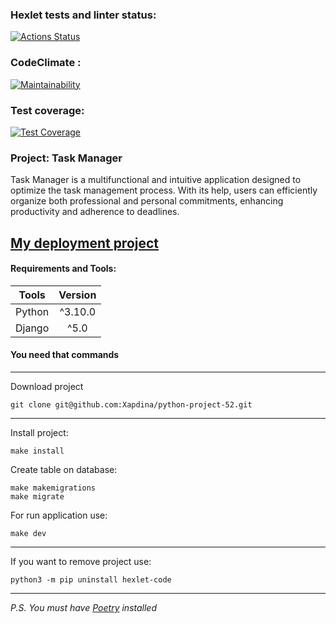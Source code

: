 ### Hexlet tests and linter status:

[![Actions Status](https://github.com/Xapdina/python-project-52/actions/workflows/hexlet-check.yml/badge.svg)](https://github.com/Xapdina/python-project-52/actions)

### CodeClimate :

[![Maintainability](https://api.codeclimate.com/v1/badges/3e1fa1abf76ee2ef2540/maintainability)](https://codeclimate.com/github/Xapdina/python-project-52/maintainability)

### Test coverage:

[![Test Coverage](https://api.codeclimate.com/v1/badges/3e1fa1abf76ee2ef2540/test_coverage)](https://codeclimate.com/github/Xapdina/python-project-52/test_coverage)

### Project: Task Manager

Task Manager is a multifunctional and intuitive application designed to optimize the task management process. With its help, users can efficiently organize both professional and personal commitments, enhancing productivity and adherence to deadlines.


## [My deployment project](https://task-manager-95rm.onrender.com)

#### Requirements and Tools:

|     Tools      | Version |
|:--------------:|:-------:|
|     Python     | ^3.10.0 |
|     Django     |  ^5.0   |

#### You need that commands
___
Download project

```shell
git clone git@github.com:Xapdina/python-project-52.git
```

___
Install project:
```shell
make install
```

Create table on database:
```shell
make makemigrations
make migrate
```

For run application use:
```shell
make dev 
```
___
If you want to remove project use:
```shell
python3 -m pip uninstall hexlet-code
```
___

*P.S.* *You must have [Poetry](https://python-poetry.org) installed*


